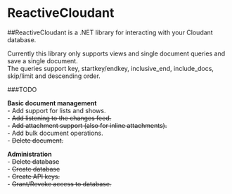 # ReactiveCloudant  
##ReactiveCloudant is a .NET library for interacting with your Cloudant database.  
  
Currently this library only supports views and single document queries and save a single document.  
The queries support key, startkey/endkey, inclusive_end, include_docs, skip/limit and descending order.  
  
###TODO  
  
**Basic document management**  
	- Add support for lists and shows.  
	- ~~Add listening to the changes feed.~~  
	- ~~Add attachment support (also for inline attachments).~~  
	- Add bulk document operations.  
	- ~~Delete document.~~  
  	
**Administration**  
	- ~~Delete database~~  
	- ~~Create database~~  
	- ~~Create API keys.~~  
	- ~~Grant/Revoke access to database.~~  

